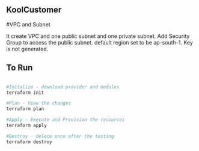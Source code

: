 ## KoolCustomer 

#VPC and Subnet 

It create VPC and one public subnet and one private subnet. Add Security Group to access the public subnet.
default region set to be ap-south-1. Key is not generated.


## To Run
``` sh

#Initalize - download provider and modules
terraform init

#Plan - View the changes
terraform plan

#Apply - Execute and Provision the resources
terraform apply

#Destroy - delete once after the testing
terraform destroy


``` 
